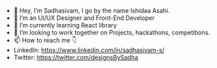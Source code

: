 - 👋 Hey, I’m Sadhasivam, I go by the name Ishidaa Asahi.
- 👀 I’m an UI/UX Designer and Front-End Developer
- 🌱 I’m currently learning React library
- 💞️ I’m looking to work together on Projects, hackathons, competitions.
- 📫 How to reach me 👇
- LinkedIn: https://www.linkedin.com/in/sadhasivam-s/
- Twitter: https://twitter.com/designsBySadha
<!---
starksiv/starksiv is a ✨ special ✨ repository because its `README.md` (this file) appears on your GitHub profile.
You can click the Preview link to take a look at your changes.
--->
